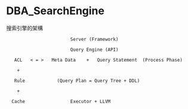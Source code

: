 # DBA_SearchEngine
搜索引擎的架構

                            Server (Framework)
                            
                            Query Engine (API)
                            
       ACL   < = >   Meta Data    +   Query Statement  (Process Phase)
       
        +
        
       Rule            (Query Plan = Query Tree + DDL)
       
        +
        
      Cache                 Executor + LLVM
                      
                      
                        
                        
